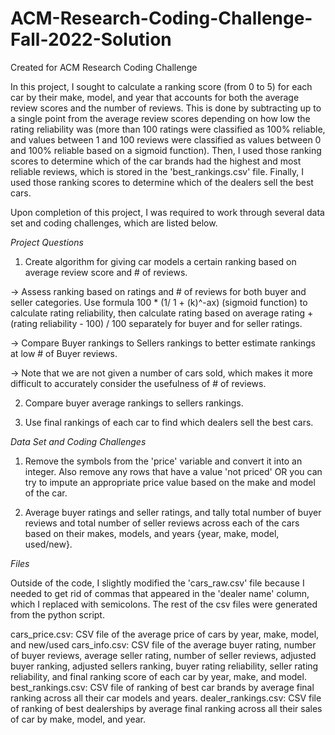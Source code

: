 # ACM-Research-Coding-Challenge-Fall-2022-Solution
Created for ACM Research Coding Challenge

In this project, I sought to calculate a ranking score (from 0 to 5) for each car by their make, model, and year that accounts for both the average review scores and the number of reviews. This is done by subtracting up to a single point from the average review scores depending on how low the rating reliability was (more than 100 ratings were classified as 100% reliable, and values between 1 and 100 reviews were classified as values between 0 and 100% reliable based on a sigmoid function). Then, I used those ranking scores to determine which of the car brands had the highest and most reliable reviews, which is stored in the 'best_rankings.csv' file. Finally, I used those ranking scores to determine which of the dealers sell the best cars.

Upon completion of this project, I was required to work through several data set and coding challenges, which are listed below.


_Project Questions_
1. Create algorithm for giving car models a certain ranking based on average review score and # of reviews.

-> Assess ranking based on ratings and # of reviews for both buyer and seller categories. Use formula 100 * (1/ 1 + (k)^-ax) (sigmoid function) to calculate rating reliability, then calculate rating based on average rating + (rating reliability - 100) / 100 separately for buyer and for seller ratings.

-> Compare Buyer rankings to Sellers rankings to better estimate rankings at low # of Buyer reviews.

-> Note that we are not given a number of cars sold, which makes it more difficult to accurately consider the usefulness of # of reviews.

2. Compare buyer average rankings to sellers rankings.

3. Use final rankings of each car to find which dealers sell the best cars.




_Data Set and Coding Challenges_

1. Remove the symbols from the 'price' variable and convert it into an integer. Also remove any rows that have a value 'not priced' OR you can try to impute an appropriate price value based on the make and model of the car.

2. Average buyer ratings and seller ratings, and tally total number of buyer reviews and total number of seller reviews across each of the cars based on their makes, models, and years {year, make, model, used/new}.



_Files_

Outside of the code, I slightly modified the 'cars_raw.csv' file because I needed to get rid of commas that appeared in the 'dealer name' column, which I replaced with semicolons. The rest of the csv files were generated from the python script.

cars_price.csv: CSV file of the average price of cars by year, make, model, and new/used
cars_info.csv: CSV file of the average buyer rating, number of buyer reviews, average seller rating, number of seller reviews, adjusted buyer ranking, adjusted sellers ranking, buyer rating reliability, seller rating reliability, and final ranking score of each car by year, make, and model.
best_rankings.csv: CSV file of ranking of best car brands by average final ranking across all their car models and years.
dealer_rankings.csv: CSV file of ranking of best dealerships by average final ranking across all their sales of car by make, model, and year.
